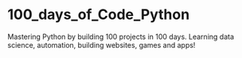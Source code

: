 # 100_days_of_Code_Python
Mastering Python by building 100 projects in 100 days. Learning data science, automation, building websites, games and apps!
